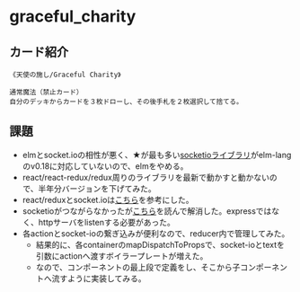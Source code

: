 # graceful_charity

## カード紹介

```
《天使の施し/Graceful Charity》

通常魔法（禁止カード）
自分のデッキからカードを３枚ドローし、その後手札を２枚選択して捨てる。
```

## 課題
- elmとsocket.ioの相性が悪く、★が最も多い[socketioライブラリ](mgold/elm-socketio)がelm-langのv0.18に対応していないので、elmをやめる。
- react/react-redux/redux周りのライブラリを最新で動かすと動かないので、半年分バージョンを下げてみた。
- react/reduxとsocket.ioは[こちら](https://github.com/raineroviir/react-redux-socketio-chat)を参考にした。
- socketioがつながらなかったが[こちら](https://qiita.com/kanjishima/items/5342eca62e8d5de30ccb)を読んで解消した。expressではなく、httpサーバをlistenする必要があった。
- 各actionとsocket-ioの繋ぎ込みが便利なので、reducer内で管理してみた。
    - 結果的に、各containerのmapDispatchToPropsで、socket-ioとtextを引数にactionへ渡すボイラープレートが増えた。
    - なので、コンポーネントの最上段で定義をし、そこから子コンポーネントへ流すように実装してみる。